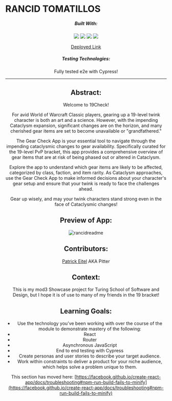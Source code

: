 # RANCID TOMATILLOS
<div align="center">
  
##### Built With:
  <img src="https://img.shields.io/badge/JavaScript-323330?style=for-the-badge&logo=javascript&logoColor=F7DF1E" /> <img src="https://img.shields.io/badge/CSS3-1572B6?style=for-the-badge&logo=css3&logoColor=white" /> <img src="https://img.shields.io/badge/HTML5-E34F26?style=for-the-badge&logo=html5&logoColor=white" />
 <img src="https://shields.io/badge/react-black?logo=react&style=for-the-badge" />


[Deployed Link]()

##### Testing Technologies:
Fully tested e2e with Cypress!

  -----
## Abstract:

Welcome to 19Check!

For avid World of Warcraft Classic players, gearing up a 19-level twink character is both an art and a science. However, with the impending Cataclysm expansion, significant changes are on the horizon, and many cherished gear items are set to become unavailable or "grandfathered."

The Gear Check App is your essential tool to navigate through the impending cataclysmic changes to gear availability. Specifically curated for the 19-level PvP bracket, this app provides a comprehensive overview of gear items that are at risk of being phased out or altered in Cataclysm.

Explore the app to understand which gear items are likely to be affected, categorized by class, faction, and item rarity. As Cataclysm approaches, use the Gear Check App to make informed decisions about your character's gear setup and ensure that your twink is ready to face the challenges ahead.

Gear up wisely, and may your twink characters stand strong even in the face of Cataclysmic changes!

## Preview of App:
![rancidreadme]()


## Contributors:
[Patrick Eitel](https://github.com/pitter3) AKA Pitter

## Context:
This is my mod3 Showcase project for Turing School of Software and Design, but I hope it is of use to many of my friends in the 19 bracket!

## Learning Goals:

- Use the technology you’ve been working with over the course of the module to demonstrate mastery of the following:
- React
- Router
- Asynchronous JavaScript
- End to end testing with Cypress
- Create personas and user stories to describe your target audience.
- Work within constraints to deliver a product for your niche audience, which helps solve a problem unique to them.



This section has moved here: [https://facebook.github.io/create-react-app/docs/troubleshooting#npm-run-build-fails-to-minify](https://facebook.github.io/create-react-app/docs/troubleshooting#npm-run-build-fails-to-minify)
